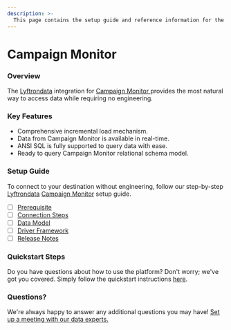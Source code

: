 ```yaml
---
description: >-
  This page contains the setup guide and reference information for the Campaign Monitor source connector.
---
```


# Campaign Monitor

### Overview

The [Lyftrondata](https://www.lyftrondata.com/) integration for [Campaign Monitor](https://www.lyftrondata.com/integration/campaign-monitor/)[ ](https://www.lyftrondata.com/integration/campaign-monitor/)provides the most natural way to access data while requiring no engineering.

### Key Features

* Comprehensive incremental load mechanism.
* Data from Campaign Monitor is available in real-time.&#x20;
* ANSI SQL is fully supported to query data with ease.
* Ready to query Campaign Monitor relational schema model.

### Setup Guide

To connect to your destination without engineering, follow our step-by-step [Lyftrondata](https://www.lyftrondata.com/)  [Campaign Monitor](https://www.lyftrondata.com/integration/campaign-monitor/) setup guide.

* [ ] [Prerequisite](../../marketing-analytics/campaign-monitor/prerequisite.md)
* [ ] [Connection Steps](../../marketing-analytics/campaign-monitor/connection-steps.md)
* [ ] [Data Model](../../marketing-analytics/campaign-monitor/data-model/)
* [ ] [Driver Framework](../../marketing-analytics/campaign-monitor/driver-framework/)
* [ ] [Release Notes](../../marketing-analytics/campaign-monitor/release-notes.md)

### Quickstart Steps

Do you have questions about how to use the platform? Don't worry; we've got you covered. Simply follow the quickstart instructions [here](../../../quickstart-steps.md).

### Questions? <a href="#questions" id="questions"></a>

We're always happy to answer any additional questions you may have! [Set up a meeting with our data experts.](https://www.lyftrondata.com/book-a-meeting/)

